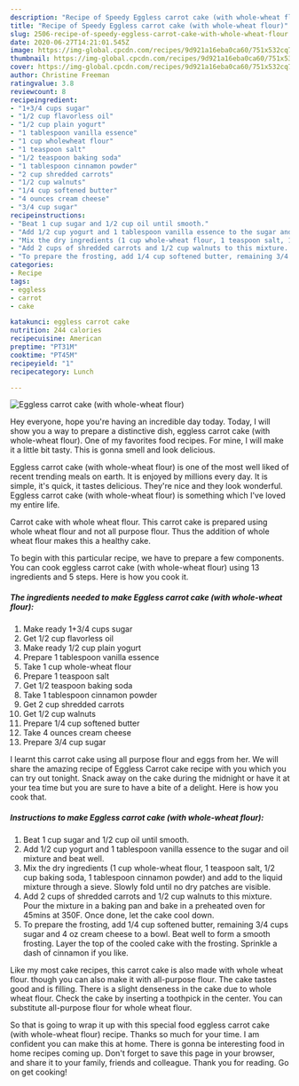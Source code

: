 ```yaml
---
description: "Recipe of Speedy Eggless carrot cake (with whole-wheat flour)"
title: "Recipe of Speedy Eggless carrot cake (with whole-wheat flour)"
slug: 2506-recipe-of-speedy-eggless-carrot-cake-with-whole-wheat-flour
date: 2020-06-27T14:21:01.545Z
image: https://img-global.cpcdn.com/recipes/9d921a16eba0ca60/751x532cq70/eggless-carrot-cake-with-whole-wheat-flour-recipe-main-photo.jpg
thumbnail: https://img-global.cpcdn.com/recipes/9d921a16eba0ca60/751x532cq70/eggless-carrot-cake-with-whole-wheat-flour-recipe-main-photo.jpg
cover: https://img-global.cpcdn.com/recipes/9d921a16eba0ca60/751x532cq70/eggless-carrot-cake-with-whole-wheat-flour-recipe-main-photo.jpg
author: Christine Freeman
ratingvalue: 3.8
reviewcount: 8
recipeingredient:
- "1+3/4 cups sugar"
- "1/2 cup flavorless oil"
- "1/2 cup plain yogurt"
- "1 tablespoon vanilla essence"
- "1 cup wholewheat flour"
- "1 teaspoon salt"
- "1/2 teaspoon baking soda"
- "1 tablespoon cinnamon powder"
- "2 cup shredded carrots"
- "1/2 cup walnuts"
- "1/4 cup softened butter"
- "4 ounces cream cheese"
- "3/4 cup sugar"
recipeinstructions:
- "Beat 1 cup sugar and 1/2 cup oil until smooth."
- "Add 1/2 cup yogurt and 1 tablespoon vanilla essence to the sugar and oil mixture and beat well."
- "Mix the dry ingredients (1 cup whole-wheat flour, 1 teaspoon salt, 1/2 cup baking soda, 1 tablespoon cinnamon powder) and add to the liquid mixture through a sieve. Slowly fold until no dry patches are visible."
- "Add 2 cups of shredded carrots and 1/2 cup walnuts to this mixture. Pour the mixture in a baking pan and bake in a preheated oven for 45mins at 350F. Once done, let the cake cool down."
- "To prepare the frosting, add 1/4 cup softened butter, remaining 3/4 cups sugar and 4 oz cream cheese to a bowl. Beat well to form a smooth frosting. Layer the top of the cooled cake with the frosting. Sprinkle a dash of cinnamon if you like."
categories:
- Recipe
tags:
- eggless
- carrot
- cake

katakunci: eggless carrot cake 
nutrition: 244 calories
recipecuisine: American
preptime: "PT31M"
cooktime: "PT45M"
recipeyield: "1"
recipecategory: Lunch

---
```



![Eggless carrot cake (with whole-wheat flour)](https://img-global.cpcdn.com/recipes/9d921a16eba0ca60/751x532cq70/eggless-carrot-cake-with-whole-wheat-flour-recipe-main-photo.jpg)

Hey everyone, hope you're having an incredible day today. Today, I will show you a way to prepare a distinctive dish, eggless carrot cake (with whole-wheat flour). One of my favorites food recipes. For mine, I will make it a little bit tasty. This is gonna smell and look delicious.

Eggless carrot cake (with whole-wheat flour) is one of the most well liked of recent trending meals on earth. It is enjoyed by millions every day. It is simple, it's quick, it tastes delicious. They're nice and they look wonderful. Eggless carrot cake (with whole-wheat flour) is something which I've loved my entire life.

Carrot cake with whole wheat flour. This carrot cake is prepared using whole wheat flour and not all purpose flour. Thus the addition of whole wheat flour makes this a healthy cake.


To begin with this particular recipe, we have to prepare a few components. You can cook eggless carrot cake (with whole-wheat flour) using 13 ingredients and 5 steps. Here is how you cook it.

<!--inarticleads1-->

##### The ingredients needed to make Eggless carrot cake (with whole-wheat flour):

1. Make ready 1+3/4 cups sugar
1. Get 1/2 cup flavorless oil
1. Make ready 1/2 cup plain yogurt
1. Prepare 1 tablespoon vanilla essence
1. Take 1 cup whole-wheat flour
1. Prepare 1 teaspoon salt
1. Get 1/2 teaspoon baking soda
1. Take 1 tablespoon cinnamon powder
1. Get 2 cup shredded carrots
1. Get 1/2 cup walnuts
1. Prepare 1/4 cup softened butter
1. Take 4 ounces cream cheese
1. Prepare 3/4 cup sugar


I learnt this carrot cake using all purpose flour and eggs from her. We will share the amazing recipe of Eggless Carrot cake recipe with you which you can try out tonight. Snack away on the cake during the midnight or have it at your tea time but you are sure to have a bite of a delight. Here is how you cook that. 

<!--inarticleads2-->

##### Instructions to make Eggless carrot cake (with whole-wheat flour):

1. Beat 1 cup sugar and 1/2 cup oil until smooth.
1. Add 1/2 cup yogurt and 1 tablespoon vanilla essence to the sugar and oil mixture and beat well.
1. Mix the dry ingredients (1 cup whole-wheat flour, 1 teaspoon salt, 1/2 cup baking soda, 1 tablespoon cinnamon powder) and add to the liquid mixture through a sieve. Slowly fold until no dry patches are visible.
1. Add 2 cups of shredded carrots and 1/2 cup walnuts to this mixture. Pour the mixture in a baking pan and bake in a preheated oven for 45mins at 350F. Once done, let the cake cool down.
1. To prepare the frosting, add 1/4 cup softened butter, remaining 3/4 cups sugar and 4 oz cream cheese to a bowl. Beat well to form a smooth frosting. Layer the top of the cooled cake with the frosting. Sprinkle a dash of cinnamon if you like.


Like my most cake recipes, this carrot cake is also made with whole wheat flour. though you can also make it with all-purpose flour. The cake tastes good and is filling. There is a slight denseness in the cake due to whole wheat flour. Check the cake by inserting a toothpick in the center. You can substitute all-purpose flour for whole wheat flour. 

So that is going to wrap it up with this special food eggless carrot cake (with whole-wheat flour) recipe. Thanks so much for your time. I am confident you can make this at home. There is gonna be interesting food in home recipes coming up. Don't forget to save this page in your browser, and share it to your family, friends and colleague. Thank you for reading. Go on get cooking!
